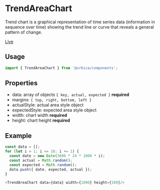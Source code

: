 # TrendAreaChart

Trend chart is a graphical representation of time series data (information in sequence over time) showing the trend line or curve that reveals a general pattern of change.

[Live](https://urbica.github.io/components/?selectedKind=Charts&selectedStory=TrendAreaChart)

## Usage

```js
import { TrendAreaChart } from '@urbica/components';
```

## Properties

* data: array of objects `{ key, actual, expected }` **required**
* margins: `{ top, right, bottom, left }`
* actualStyle: actual area style object
* expectedStyle: expected area style object
* width: chart width **required**
* height: chart height **required**


## Example

```js
const data = [];
for (let i = 1; i <= 10; i += 1) {
  const date = new Date(3600 * 24 * 1000 * i);
  const actual = Math.random();
  const expected = Math.random();
  data.push({ date, expected, actual });
}

<TrendAreaChart data={data} width={1000} height={100}/>
```
